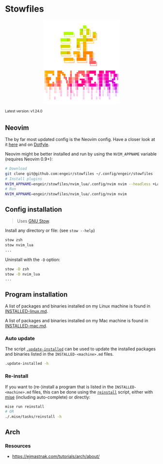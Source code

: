 # Stowfiles

<!-- rich-codex --skip-git-checks --use-pty --hide-command --terminal-width 46 --head 24 -->
<!-- ![`cat engeir.txt | lolcat 2>/dev/null`](assets/logo.svg) -->
<!-- ![This is the altered version of the above](assets/logo-alt.svg) -->
<div align="center">
<img src="assets/logo-alt.svg" width="50%">
</div>

<sup>Latest version: v1.24.0</sup> <!-- x-release-please-version -->

## Neovim

The by far most updated config is the Neovim config. Have a closer look at it
[here](./nvim_lua/.config/nvim/) and on
[Dotfyle](https://dotfyle.com/engeir/stowfiles-nvimlua-config-nvim/readme).

Neovim might be better installed and run by using the `NVIM_APPNAME` variable (requires
Neovim 0.9+):

```bash
# Download
git clone git@github.com:engeir/stowfiles ~/.config/engeir/stowfiles
# Install plugins
NVIM_APPNAME=engeir/stowfiles/nvim_lua/.config/nvim nvim --headless +Lazy! sync +qa
# Run
NVIM_APPNAME=engeir/stowfiles/nvim_lua/.config/nvim nvim
```

## Config installation

> Uses [GNU Stow](http://www.gnu.org/software/stow/).

Install any directory or file: (see `stow --help`)

```bash
stow zsh
stow nvim_lua
...
```

Uninstall with the `-D` option:

```bash
stow -D zsh
stow -D nvim_lua
...
```

## Program installation

A list of packages and binaries installed on my Linux machine is found in
[INSTALLED-linux.md](./INSTALLED-linux.md).

A list of packages and binaries installed on my Mac machine is found in
[INSTALLED-mac.md](./INSTALLED-mac.md).

### Auto update

The script [`.update-installed`](./.update-installed) can be used to update the
installed packages and binaries listed in the `INSTALLED-<machine>.md` files.

```bash
.update-installed -h
```

### Re-install

If you want to (re-)install a program that is listed in the `INSTALLED-<machine>.md`
files, this can be done using the [`reinstall`](./.mise/tasks/reinstall) script, either
with [mise] (including auto-complete) or directly:

```bash
mise run reinstall
# OR
./.mise/tasks/reinstall -h
```

## Arch

### Resources

- <https://ejmastnak.com/tutorials/arch/about/>

[mise]: https://mise.jdx.dev/
